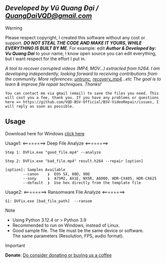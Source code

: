 ## ***Developed by Vũ Quang Đại / <QuangDaiVQD@gmail.com>***
> [!Warning]
> Please respect copyright, I created this software without any cost or support. ***DO NOT STEAL THE CODE AND MAKE IT YOURS, WHILE EVERYTHING IS BUILT BY ME***. For example: edit ***Author & Developed by: Vu Quang Dai*** to your name, I know open source you can edit everything, but I want respect for the effort I put in.

*A tool to recover corrupted videos (MP4, MOV...) extracted from h264. I am developing independently, looking forward to receiving contributions from the community.
More references: [untrunc](https://github.com/anthwlock/untrunc), [recovery_mp4](https://slydiman.me/eng/mmedia/recover_mp4.htm)...etc
The goal is to learn & improve file repair techniques. Thanks!*

```You can contact me via gmail (email) to save the files you need. This will cost you a fee, thank you. If you have any problems or questions here => https://github.com/VQD-BSV-Official/BSV-VideoRepair/issues, I will reply as soon as possible.```



## Usage
Download here for Windows [click here](https://github.com/VQD-BSV-Official/DVFix/releases)


Usage1: <========> Deep File Analyze <========>
```
Step 1: DVFix.exe "good_file.mp4" --analyze
```
```
Step 2: DVFix.exe "bad_file.mp4" result.h264 --repair [option]
```
```
[option]: Samples Available
        --canon    ❯  EOS SX, 80D, 90D
        --sony     ❯  A7SM2, AX1E, NX5R, A6000, HDR-CX405, HDR-CX625
        --default  ❯  Use hex directly from the template file
```

Usage2: <========> Ransomware File Analyze <========>
```
S1: DVFix.exe [bad_file_path]  --ransom
```


> [!Note]
> * Using Python 3.12.4 or > Python 3.9
> * Recommended to run on Windows, instead of Linux.
> * Good sample file. The file must be the same device or software. <br>
> The same parameters (Resolution, FPS, audio format).


> [!Important]
> **Donate**: [Do consider donating or buying us a coffee](https://paypal.me/BSVPay)

